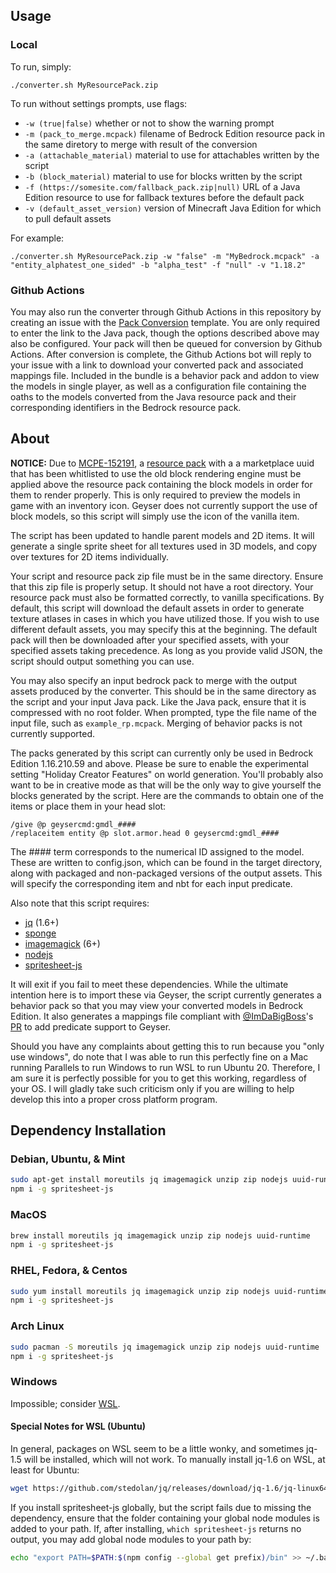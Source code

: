 ## Usage

### Local

To run, simply:
```
./converter.sh MyResourcePack.zip
```

To run without settings prompts, use flags:
- `-w (true|false)` whether or not to show the warning prompt 
- `-m (pack_to_merge.mcpack)` filename of Bedrock Edition resource pack in the same diretory to merge with result of the conversion
- `-a (attachable_material)` material to use for attachables written by the script
- `-b (block_material)` material to use for blocks written by the script
- `-f (https://somesite.com/fallback_pack.zip|null)` URL of a Java Edition resource to use for fallback textures before the default pack
- `-v (default_asset_version)` version of Minecraft Java Edition for which to pull default assets

For example:

```
./converter.sh MyResourcePack.zip -w "false" -m "MyBedrock.mcpack" -a "entity_alphatest_one_sided" -b "alpha_test" -f "null" -v "1.18.2"
```
### Github Actions

You may also run the converter through Github Actions in this repository by creating an issue with the [Pack Conversion](https://github.com/Kas-tle/java2bedrock.sh/issues/new?assignees=&labels=conversion&template=pack-conversion.yml&title=%5BPack%5D%3A+) template. You are only required to enter the link to the Java pack, though the options described above may also be configured. Your pack will then be queued for conversion by Github Actions. After conversion is complete, the Github Actions bot will reply to your issue with a link to download your converted pack and associated mappings file. Included in the bundle is a behavior pack and addon to view the models in single player, as well as a configuration file containing the oaths to the models converted from the Java resource pack and their corresponding identifiers in the Bedrock resource pack.

## About

**NOTICE:** Due to [MCPE-152191](https://bugs.mojang.com/browse/MCPE-152191), a [resource pack](https://bugs.mojang.com/secure/attachment/473588/473588_BlockGeoFi.mcpack) with a a marketplace uuid that has been whitlisted to use the old block rendering engine must be applied above the resource pack containing the block models in order for them to render properly. This is only required to preview the models in game with an inventory icon. Geyser does not currently support the use of block models, so this script will simply use the icon of the vanilla item.

The script has been updated to handle parent models and 2D items. It will generate a single sprite sheet for all textures used in 3D models, and copy over textures for 2D items individually.

Your script and resource pack zip file must be in the same directory. Ensure that this zip file is properly setup. It should not have a root directory. Your resource pack must also be formatted correctly, to vanilla specifications. By default, this script will download the default assets in order to generate texture atlases in cases in which you have utilized those. If you wish to use different default assets, you may specify this at the beginning. The default pack will then be downloaded after your specified assets, with your specified assets taking precedence. As long as you provide valid JSON, the script should output something you can use.

You may also specify an input bedrock pack to merge with the output assets produced by the converter. This should be in the same directory as the script and your input Java pack. Like the Java pack, ensure that it is compressed with no root folder. When prompted, type the file name of the input file, such as `example_rp.mcpack`. Merging of behavior packs is not currently supported.

The packs generated by this script can currently only be used in Bedrock Edition 1.16.210.59 and above. Please be sure to enable the experimental setting "Holiday Creator Features" on world generation. You'll probably also want to be in creative mode as that will be the only way to give yourself the blocks generated by the script. Here are the commands to obtain one of the items or place them in your head slot:
```
/give @p geysercmd:gmdl_####
/replaceitem entity @p slot.armor.head 0 geysercmd:gmdl_####
``` 
The \#### term corresponds to the numerical ID assigned to the model. These are written to config.json, which can be found in the target directory, along with packaged and non-packaged versions of the output assets. This will specify the corresponding item and nbt for each input predicate.

Also note that this script requires:
- [jq](https://stedolan.github.io/jq/download/) (1.6+)
- [sponge](https://joeyh.name/code/moreutils/)
- [imagemagick](https://imagemagick.org/script/download.php) (6+)
- [nodejs](https://nodejs.org/en/)
- [spritesheet-js](https://www.npmjs.com/package/spritesheet-js)

It will exit if you fail to meet these dependencies. While the ultimate intention here is to import these via Geyser, the script currently generates a behavior pack so that you may view your converted models in Bedrock Edition. It also generates a mappings file compliant with [@ImDaBigBoss](https://github.com/ImDaBigBoss)'s [PR](https://github.com/GeyserMC/Geyser/pull/2822) to add predicate support to Geyser.

Should you have any complaints about getting this to run because you "only use windows", do note that I was able to run this perfectly fine on a Mac running Parallels to run Windows to run WSL to run Ubuntu 20. Therefore, I am sure it is perfectly possible for you to get this working, regardless of your OS. I will gladly take such criticism only if you are willing to help develop this into a proper cross platform program. 

## Dependency Installation

### Debian, Ubuntu, & Mint
```sh
sudo apt-get install moreutils jq imagemagick unzip zip nodejs uuid-runtime
npm i -g spritesheet-js
```

### MacOS
```sh
brew install moreutils jq imagemagick unzip zip nodejs uuid-runtime
npm i -g spritesheet-js
```

### RHEL, Fedora, & Centos
```sh
sudo yum install moreutils jq imagemagick unzip zip nodejs uuid-runtime
npm i -g spritesheet-js
```

### Arch Linux
```sh
sudo pacman -S moreutils jq imagemagick unzip zip nodejs uuid-runtime
npm i -g spritesheet-js
```

### Windows
Impossible; consider [WSL](https://docs.microsoft.com/en-us/windows/wsl/install-win10).

#### Special Notes for WSL (Ubuntu)

In general, packages on WSL seem to be a little wonky, and sometimes jq-1.5 will be installed, which will not work. To manually install jq-1.6 on WSL, at least for Ubuntu:
```sh
wget https://github.com/stedolan/jq/releases/download/jq-1.6/jq-linux64 && sudo chmod +x jq-linux64 && sudo mv jq-linux64 /usr/bin/jq
```

If you install spritesheet-js globally, but the script fails due to missing the dependency, ensure that the folder containing your global node modules is added to your path. If, after installing, `which spritesheet-js` returns no output, you may add global node modules to your path by:
```sh
echo "export PATH=$PATH:$(npm config --global get prefix)/bin" >> ~/.bashrc && source ~/.bashr
```